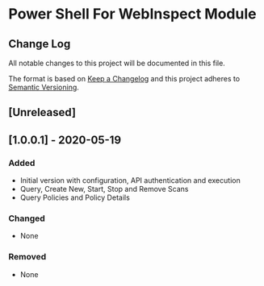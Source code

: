 # Power Shell For WebInspect Module

## Change Log

All notable changes to this project will be documented in this file.

The format is based on [Keep a Changelog](http://keepachangelog.com/) and this project adheres to [Semantic Versioning](http://semver.org/).

## [Unreleased]

## [1.0.0.1] - 2020-05-19

### Added

- Initial version with configuration, API authentication and execution
- Query, Create New, Start, Stop and Remove Scans
- Query Policies and Policy Details

### Changed

- None

### Removed

- None
